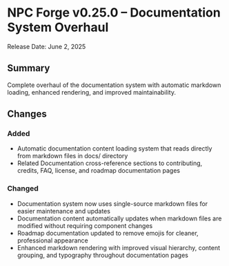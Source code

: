 # NPC Forge v0.25.0 – Documentation System Overhaul

Release Date: June 2, 2025

## Summary

Complete overhaul of the documentation system with automatic markdown loading, enhanced rendering, and improved maintainability.

## Changes

### Added
- Automatic documentation content loading system that reads directly from markdown files in docs/ directory
- Related Documentation cross-reference sections to contributing, credits, FAQ, license, and roadmap documentation pages

### Changed
- Documentation system now uses single-source markdown files for easier maintenance and updates
- Documentation content automatically updates when markdown files are modified without requiring component changes
- Roadmap documentation updated to remove emojis for cleaner, professional appearance
- Enhanced markdown rendering with improved visual hierarchy, content grouping, and typography throughout documentation pages